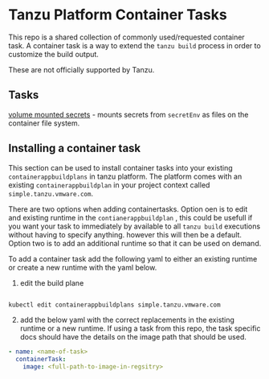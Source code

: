 # Tanzu Platform Container Tasks

This repo is a shared collection of commonly used/requested container task. A container task is a way to extend the `tanzu build` process in order to customize the build output.

These are not officially supported by Tanzu.


## Tasks

[volume mounted secrets](volume-based-secret-task/README.md) -  mounts secrets from `secretEnv` as files on the container file system.



## Installing a container task

This section can be used to install container tasks into your existing `containerappbuildplans` in tanzu platform. The platform comes with an existing `containerappbuildplan` in your project context called `simple.tanzu.vmware.com`.

There are two options when adding containertasks. Option oen is to edit and existing runtime in the `contianerappbuildplan` , this could be usefull if you want your task to immediately by available to all `tanzu build` executions without having to specify anything. however this will then be a default. Option two is to add an additional runtime so that it can be used on demand.


To add a container task add the following yaml to either an existing runtime or create a new runtime with the yaml below.


1. edit the build plane

```bash

kubectl edit containerappbuildplans simple.tanzu.vmware.com
```

2. add the below yaml with the correct replacements in the existing runtime or a new runtime. If using a task from this repo, the task specific docs should have the details on the image path that should be used. 

```yaml
- name: <name-of-task>
  containerTask:
    image: <full-path-to-image-in-regsitry>
```